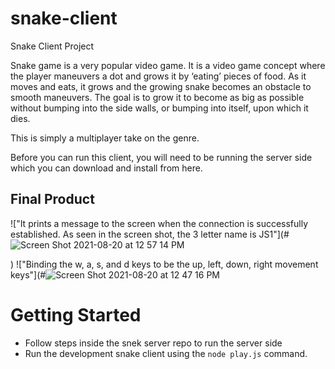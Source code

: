 # snake-client
 Snake Client Project

Snake game is a very popular video game. It is a video game concept where the player maneuvers a dot and grows it by ‘eating’ pieces of food. As it moves and eats, it grows and the growing snake becomes an obstacle to smooth maneuvers. The goal is to grow it to become as big as possible without bumping into the side walls, or bumping into itself, upon which it dies.

This is simply a multiplayer take on the genre.

Before you can run this client, you will need to be running the server side which you can download and install from here. 

## Final Product


!["It prints a message to the screen when the connection is successfully established. As seen in the screen shot, the 3 letter name is JS1"](#![Screen Shot 2021-08-20 at 12 57 14 PM](https://user-images.githubusercontent.com/83320700/130269051-10e7348a-4b0f-4e4f-ba9c-f7fcbcce5dd4.jpeg)

)
!["Binding the w, a, s, and d keys to be the up, left, down, right movement keys"](#![Screen Shot 2021-08-20 at 12 47 16 PM](https://user-images.githubusercontent.com/83320700/130275193-8c75ba92-a589-4cf9-aa84-f09ebdb3d550.jpeg)


# Getting Started

- Follow steps inside the snek server repo to run the server side
- Run the development snake client using the `node play.js` command.
